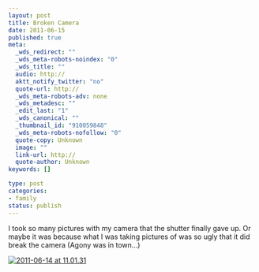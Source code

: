 ```yaml
--- 
layout: post
title: Broken Camera
date: 2011-06-15
published: true
meta: 
  _wds_redirect: ""
  _wds_meta-robots-noindex: "0"
  _wds_title: ""
  audio: http://
  aktt_notify_twitter: "no"
  quote-url: http://
  _wds_meta-robots-adv: none
  _wds_metadesc: ""
  _edit_last: "1"
  _wds_canonical: ""
  _thumbnail_id: "910059848"
  _wds_meta-robots-nofollow: "0"
  quote-copy: Unknown
  image: ""
  link-url: http://
  quote-author: Unknown
keywords: []

type: post
categories: 
- family
status: publish
---
```

I took so many pictures with my camera that the shutter finally gave up.  Or maybe it was because what I was taking pictures of was so ugly that it did break the camera (Agony was in town...)

[![](http://media.eick.us/2011/06/2011-06-14-at-11.01.31-373x500.jpg "2011-06-14 at 11.01.31")](http://media.eick.us/2011/06/2011-06-14-at-11.01.31.jpg)
